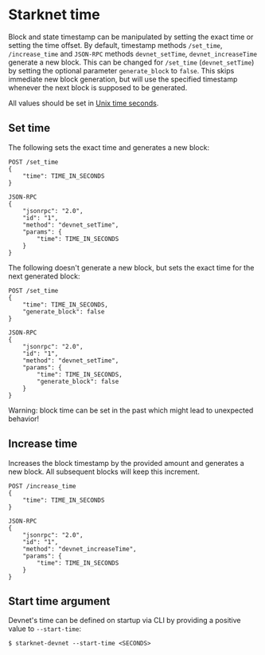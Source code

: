 # Starknet time

Block and state timestamp can be manipulated by setting the exact time or setting the time offset. By default, timestamp methods `/set_time`, `/increase_time` and `JSON-RPC` methods `devnet_setTime`, `devnet_increaseTime` generate a new block. This can be changed for `/set_time` (`devnet_setTime`) by setting the optional parameter `generate_block` to `false`. This skips immediate new block generation, but will use the specified timestamp whenever the next block is supposed to be generated.

All values should be set in [Unix time seconds](https://en.wikipedia.org/wiki/Unix_time).

## Set time

The following sets the exact time and generates a new block:

```
POST /set_time
{
    "time": TIME_IN_SECONDS
}
```

```
JSON-RPC
{
    "jsonrpc": "2.0",
    "id": "1",
    "method": "devnet_setTime",
    "params": {
        "time": TIME_IN_SECONDS
    }
}
```

The following doesn't generate a new block, but sets the exact time for the next generated block:

```
POST /set_time
{
    "time": TIME_IN_SECONDS,
    "generate_block": false
}
```

```
JSON-RPC
{
    "jsonrpc": "2.0",
    "id": "1",
    "method": "devnet_setTime",
    "params": {
        "time": TIME_IN_SECONDS,
        "generate_block": false
    }
}
```

Warning: block time can be set in the past which might lead to unexpected behavior!

## Increase time

Increases the block timestamp by the provided amount and generates a new block. All subsequent blocks will keep this increment.

```
POST /increase_time
{
    "time": TIME_IN_SECONDS
}
```

```
JSON-RPC
{
    "jsonrpc": "2.0",
    "id": "1",
    "method": "devnet_increaseTime",
    "params": {
        "time": TIME_IN_SECONDS
    }
}
```

## Start time argument

Devnet's time can be defined on startup via CLI by providing a positive value to `--start-time`:

```
$ starknet-devnet --start-time <SECONDS>
```
